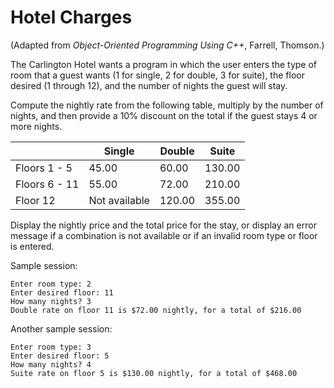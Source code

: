 # Hotel Charges

(Adapted from *Object-Oriented Programming Using C++*, Farrell, Thomson.) 

The Carlington Hotel wants a program in which the user enters the type of room that a guest wants (1 for single, 2 for double, 3 for suite), the floor desired (1 through 12), and the number of nights the guest will stay. 

Compute the nightly rate from the following table, multiply by the number of nights, and then provide a 10% discount on the total if the guest stays 4 or more nights.

|               | Single        | Double | Suite  |
| ------------- | ------------- | ------ | ------ |
| Floors 1 - 5  | 45.00         | 60.00  | 130.00 |
| Floors 6 - 11 | 55.00         | 72.00  | 210.00 |
| Floor 12      | Not available | 120.00 | 355.00 |

Display the nightly price and the total price for the stay, or display an error message if a combination is not available or if an invalid room type or floor is entered. 

Sample session: 
```
Enter room type: 2
Enter desired floor: 11
How many nights? 3
Double rate on floor 11 is $72.00 nightly, for a total of $216.00
```
Another sample session:
```
Enter room type: 3
Enter desired floor: 5
How many nights? 4
Suite rate on floor 5 is $130.00 nightly, for a total of $468.00
```
